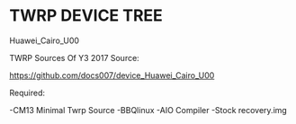 # TWRP DEVICE TREE 
Huawei_Cairo_U00

TWRP Sources Of Y3 2017
Source:

https://github.com/docs007/device_Huawei_Cairo_U00

Required:

-CM13 Minimal Twrp Source
-BBQlinux
-AIO Compiler
-Stock recovery.img
